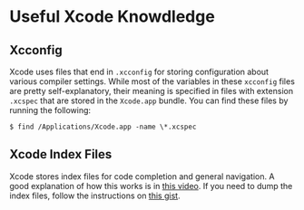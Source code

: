 Useful Xcode Knowdledge
=======================

Xcconfig
--------

Xcode uses files that end in `.xcconfig` for storing configuration about various compiler settings.
While most of the variables in these `xcconfig` files are pretty self-explanatory, their meaning is 
specified in files with extension `.xcspec` that are stored in the `Xcode.app` bundle. You can find
these files by running the following:

```
$ find /Applications/Xcode.app -name \*.xcspec
```

Xcode Index Files
-----------------

Xcode stores index files for code completion and general navigation. A good explanation of how this works
is in [this video](https://www.youtube.com/watch?v=jGJhnIT-D2M). If you need to dump the index files, 
follow the instructions on [this gist](https://gist.github.com/kastiglione/fd9516db3cc93c9bdbeb5665f7d49985).
